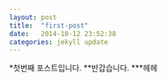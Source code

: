 ```yaml
---
layout: post
title:  "first-post"
date:   2014-10-12 23:52:38
categories: jekyll update
---
```


*첫번째 포스트입니다.
**반갑습니다.
***헤헤
